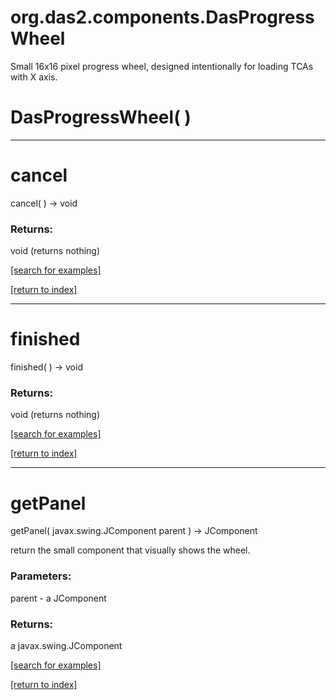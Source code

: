 # org.das2.components.DasProgressWheel

Small 16x16 pixel progress wheel, designed intentionally for loading TCAs with X axis.

# DasProgressWheel( )


***
<a name="cancel"></a>
# cancel
cancel(  ) &rarr; void



### Returns:
void (returns nothing)


<a href="https://github.com/autoplot/dev/search?q=cancel&unscoped_q=cancel">[search for examples]</a>

<a href="https://github.com/autoplot/documentation/blob/master/javadoc/index-all.md">[return to index]</a>

***
<a name="finished"></a>
# finished
finished(  ) &rarr; void



### Returns:
void (returns nothing)


<a href="https://github.com/autoplot/dev/search?q=finished&unscoped_q=finished">[search for examples]</a>

<a href="https://github.com/autoplot/documentation/blob/master/javadoc/index-all.md">[return to index]</a>

***
<a name="getPanel"></a>
# getPanel
getPanel( javax.swing.JComponent parent ) &rarr; JComponent

return the small component that visually shows the wheel.

### Parameters:
parent - a JComponent

### Returns:
a javax.swing.JComponent


<a href="https://github.com/autoplot/dev/search?q=getPanel&unscoped_q=getPanel">[search for examples]</a>

<a href="https://github.com/autoplot/documentation/blob/master/javadoc/index-all.md">[return to index]</a>


